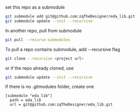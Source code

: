 set this repo as a submodule
```sh
git submodule add git@github.com:zqTheDesigner/eda_lib.git
git submodule update --init --recursive
```

In another repo, pull from submodule
```sh
git pull --recurse-submodules
```

To pull a repo contains submodule, add --recursive flag
```sh
git clone --recursive <project url>
```
or if the repo already cloned, use
```sh
git submodule update --init --recursive
```

If there is no .gitmodules folder, create one
```
[submodule "eda_lib"] 
  path = eda_lib
  url = git@github.com:zqTheDesigner/eda_lib.git
```

